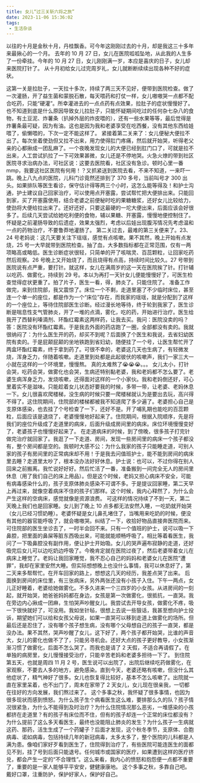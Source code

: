 ```yaml
---
title: 女儿“过三关斩六将之旅”
date: 2023-11-06 15:36:02
tags:
 - 生活杂谈
---
```

以往的十月是金秋十月，丹桂飘香。可今年这刚刚过去的十月，却是我这三十多年来最揪心的一个月。
去年的 10 月 27 日，女儿在医院呱呱坠地，从此我的人生多了一份牵挂。今年的 10 月 27 日，女儿刚刚满一岁，本应是喜庆的日子，女儿却来医院打针了。
从十月初给女儿过完周岁礼，女儿就断断续续出现各种不好的症状。

<!-- more -->

这第一关是拉肚子，一天拉十多次，持续了两三天不见好，便带到医院检查。做了一次灌肠，开了益生菌和蒙脱石散，每天喂药和打仗一样，女儿嗷嗷哭一点都不配合吃药，只能“硬灌”。所幸灌进去的一点点药有点效果，拉肚子的症状慢慢好了。也不知道到底是什么原因导致女儿拉肚子，只能怀疑期间吃过的任何杂七杂八的食物，有土豆泥、炸薯条（扒掉外层的炸皮喂的），还有一些水果等等，最后觉得是炸薯条最可疑，因为有油。这也是因为我和老婆享受在吃西餐，没有其他东西给娃喂了，偷懒喂的，下次一定不能这样了。
紧接着第二关来了：女儿便秘大便拉不出了。每次坐着使劲但又拉不出来，用力使得肛门疼痛，然后就开始哭，听得老父亲的心都揪成一团乱麻了。一个夜晚发现女儿的大便已经到肛门口了，可就是拉不出来，人工尝试扒拉了一下可效果甚微，女儿还是不停地哭。火急火燎的带到社区医院寻求治病办法，可社区说：这要去医院看，社区没有急诊。顿时心里一番 mmp，我要这社区医院有何用！？又抓紧送到医院去看，不来不知道，一来吓一跳。晚上八九点的医院，儿科门诊竟然还排到了 370 多号，当前叫号才 300 出头。如果排队等医生看诊，保守估计得等两三个小时，这怎么能等得及！和护士沟通，护士建议自己回家治疗，可以使用点开塞露，尝试帮忙把大便排出来。只能回到家，买了开塞露使用，结合老婆之前便秘时吃的果糖糖浆，还好女儿比较给力，使劲将大便给拉出来了。还好还好，只要这最硬的一坨大便出来，后面应该会好很多了。后续几天尝试给她吃利便的食物，辅以果糖、开塞露，慢慢地便控制住了。怀疑是之前灌肠导致的后遗症，效果太强烈，考虑以后娃出现腹泻情况先考虑温和一点的药物治疗，不要鲁莽地灌肠了。
第二关过去，最难的第三关便来了。23、24 号老妈说：这几天要关注下瑶瑶，感觉有点咳嗽。果不其然，晚上开始有点发烧，25 号一大早就带到医院检查。抽了血，大多数指标都在正常范围，仅有一两项略高或略低。医生诊断症状很轻，只简单的开了咳喘灵、百蕊颗粒，让回家吃药然后观察。26 号晚上又开始烧了，而且烧得有点高，持续时间比较久。27 号带到医院说有点严重，要打针。就这样，女儿在满周岁的这一天在医院挨了针。打针辅以吃药、做雾化，持续到 29 号。本以为再打一天针女儿便能慢慢好了，可医生检查觉得症状更重了。拍了片子，医生一看，得，肺炎了。只能住院了。
准备工作做完，来到住院部，我又震惊了。床位一个不剩，走道里塞了不少临时床位，甚至连一个单一的座位，都是作为一个“床位”存在，而我家的瑶瑶，就是分配到了这样的一个座位上，等待住院部医生诊断。经过漫长地等待，终于轮到我家了，医生诊断是喘息性支气管肺炎，开了一堆的点滴，雾化，吃的药，开始进行治疗。医生给我开了西替利嗪滴剂、环酯红霉素这两样药，让我去买。我问：医院没卖的吗？答：医院没有环酯红霉素。于是我去外面的药店跑了一圈，全部都没有卖的。我就很纳闷了：为什么医生开的药，却买不到呢？后面换了个医生和我说，去省妇幼医院有卖的。于是屁颠屁颠的坐地铁跑到省妇幼，随便挂了一个号，让医生帮忙开了两盒环酯红霉素，终于拿到药了。可很不幸的，老婆这几天也生病了，有轻微发烧，浑身乏力，伴随着咳嗽。走道里到处都是此起彼伏的咳嗽声，我们一家三大一小就在这样的一个环境里，慢慢熬。
真的太难熬了😭😭😭。。。
女儿太小，打针会哭，吃药会哭，做雾化也会哭，生病还特别黏老婆，我和老妈都不怎么要了。老婆生病浑身乏力，发烧咳嗽，还得面对这样的一个小家伙。我和老妈倒还好，可心里着实不是滋味。只能趁着女儿状态好要我的时候，多带一带，让老婆、老妈休息一下。女儿很喜欢爬楼梯，没生病的时候只要一爬楼梯就认为是要出去玩，高兴得不得了。这住院期间，住院部的楼梯都被我不知道爬了多少遍了。老婆担心自己是支原体感染，也去挂了个号检查了一下，还好不是。开了哺乳期也能吃的百蕊颗粒，后面应该是退烧了，老婆慢慢地好起来了。住院期间，根据入院顺序，先是将我们的座位升级成了走道里的病床，后面升级成房间里的病床。床位环境慢慢变好了，老婆孩子也慢慢好起来了。
在走道病床的时候，到了傍晚，很多孩子打完针做完治疗就回家了。我逛了一下走道、房间，发现一些房间里的病床一个孩子都没有，整个房间都是空的。我顿时大感不公：为什么我家的孩子只能睡走道，可别人家的孩子有房间里的正常病床却不用！于是我去问值班护士，能不能到房间的病床里去睡？走道里太吵了，根本没办法好好休息。护士说：也可以，不过你得在别人回来之前搬离。我忙说好好好。然后忙活了一番，准备搬到一间完全无人的房间里休息（用了我们自己的床上用品）。但是这个时候，老妈又担心病床不安全，可能有病毒感染什么的，孩子支原体肺炎感染不可谓不多。于是提议回家睡，第二天早上再过来，就像空着病床不住的孩子们那样。这个时候，我内心释然了，为什么会产生这样的空病床，感觉就像是资源浪费。
可这样的情况持续了不到一天，第二天晚上我们也是回家睡。女儿到了晚上 10 点多都无法安然入睡，一吃奶就开始哭（女儿已经习惯奶睡）。老婆怀疑是女儿鼻孔堵住了，当嘴用来吃奶的时候，便没有其他的器官能呼吸了，就会嗷嗷哭。纠结了一下，收拾好物品直接奔医院而来。可住院部的医生坐诊去了，一时半会回不来。只有一个值班的护士，说可以吸一下鼻腔，把里面的鼻屎等脏东西吸出来，可能就能顺畅呼吸了。相比等着看医生，我问了一下吸鼻腔没有副作用，便让护士开始吸。女儿的哭声遍布寂静的走道，还好吸完后女儿可以边吃奶边呼吸了。今晚肯定就在医院过夜了，然后老婆带着女儿在病床上睡觉了。老妈让我回家睡觉，我不忍心自己的妈妈和老婆女儿在医院“遭罪”，我却在家里安然大睡。但实际想想晚上也没什么事情，我可以休息好了，第二天来多帮帮忙。在开车回家的路上，想想这几天的经历，我差点哭了出来。
后面换到房间的床位里，有三张病床，另外两张还没有小孩子入住。下午一两点，女儿正好睡着，老婆给她做雾化。不多久进来一个三四岁的小女孩。从进房间的一刻起，就开始哭，她爸爸妈妈都在身边，女孩是第一次做雾化，很抵抗，一直哭。我在旁边内心揪成一团麻，生怕哭声吵醒女儿。我尝试去开导女孩，做雾化不疼，吸一下很快就好了，可没用。我如坐针毡，很想上去说一些狠话，我甚至想向护士投诉，期望她们可以给和女孩父母说，如果一直哭可以移到走道上做雾化的场所。但最后还是忍住了，没有哪个孩子想生病，没有哪个父母想自己的孩子一直哭，都是没办法。果不其然，哭声吵醒了女儿，这下好了，两个孩子都开始哭，比谁的声音大，女儿的雾化也做不了了，只能另寻机会。还好大点的孩子更好教导，小女孩渐渐习惯了做雾化，后面不怎么哭了。而我也是请了 2 天假，不适合再请假了。在单独的病房里，女儿慢慢接受治疗，只能辛苦老妈和老婆多担待一下了。
到住院第五天，也就是周四 11 月 2 号，医生说可以出院了，出院后继续吃药做雾化，在家观察，不要去人多的地方，避免感染。直到今天，老婆还略有咳嗽，但没什么其他症状了，精气神好了很多。女儿也恢复得比较好，基本不怎么咳嗽了。出院就一直在家里呆着，也不出门了，周末在家带了 2 天女儿，女儿现在很亲我，一切都在往好的方向发展，我们熬过来了。
这个多事之秋，我怀疑了很多事情，也因为很多现状而感到愤怒。为什么孩子生个病看医生这么难，要排那么久的队？孩子情况很紧急，为什么不能得到及时治疗？为什么住院情况那么恶劣，一堆感染的小孩都挤在走道里？有的孩子有床位而不住，但有的孩子却连一个正常的床位都没有？为什么提前了这么多天看医生，最终也没能阻止肺炎的发生？为什么孩子一生病就这药、那药，活生生成了一个药罐子？后面才发现，这个秋冬季节，支原体、合胞病毒、诺如病毒，包括持续几年的新冠病毒，太多太多了，整个医院的儿科都是人满为患。像咱们家好歹看到医生了，住院得到治疗了，有些医院可能连医生的面都见不到，挂了号到后面只能退号。任何城市或国家的医疗，如果遭到这样的医疗挤兑，都会产生一定的“不合理性”。这么来看，我内心的愤怒和抱怨便一点都不重要了，重要的是一家人能够平平安安，健健康康地。
这个多事之秋，多靠自己吧。戴好口罩，注重防护，保护好家人，保护好自己。
